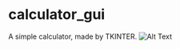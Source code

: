 # calculator_gui
A simple calculator, made by TKINTER.
 ![Alt Text](calculator_gui/blob/master/img/Capture.PNG)
